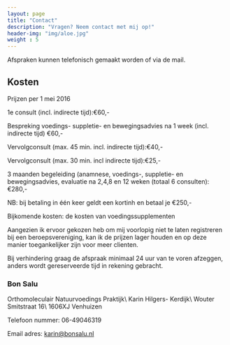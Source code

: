 ```yaml
---
layout: page
title: "Contact"
description: "Vragen? Neem contact met mij op!"
header-img: "img/aloe.jpg"
weight : 5
---
```


Afspraken kunnen telefonisch gemaakt worden of via de mail.

## Kosten

Prijzen per 1 mei 2016

1e consult (incl. indirecte tijd):€60,-

Bespreking voedings- suppletie- en bewegingsadvies na 1 week (incl. indirecte tijd) €60,-

Vervolgconsult (max. 45 min. incl. indirecte tijd):€40,-

Vervolgconsult (max. 30 min. incl indirecte tijd):€25,-

3 maanden begeleiding (anamnese, voedings-, suppletie- en bewegingsadvies, evaluatie na 2,4,8 en 12 weken (totaal 6 consulten):€280,-

NB: bij betaling in één keer geldt een kortinh en betaal je €250,-

Bijkomende kosten: de kosten van voedingssupplementen

Aangezien ik ervoor gekozen heb om mij voorlopig niet te laten registreren bij een beroepsvereniging, kan ik de prijzen lager houden en op deze manier toegankelijker zijn voor meer clienten.

Bij verhindering graag de afspraak minimaal 24 uur van te voren afzeggen, anders wordt gereserveerde tijd in rekening gebracht.

### Bon Salu
Orthomoleculair Natuurvoedings Praktijk\\
Karin Hilgers- Kerdijk\\
Wouter Smitstraat 16\\
1606XJ Venhuizen

Telefoon nummer: 06-49046319

Email adres: <karin@bonsalu.nl>
